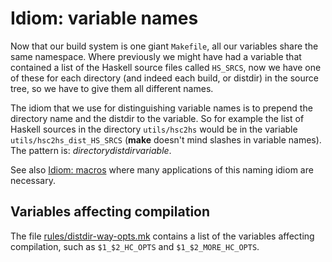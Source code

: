 # Idiom: variable names


Now that our build system is one giant `Makefile`, all our variables
share the same namespace.  Where previously we might have had a
variable that contained a list of the Haskell source files called
`HS_SRCS`, now we have one of these for each directory (and indeed each build, or distdir) in the source tree,
so we have to give them all different names.


The idiom that we use for distinguishing variable names is to prepend
the directory name and the distdir to the variable.  So for example the list of
Haskell sources in the directory `utils/hsc2hs` would be in the
variable `utils/hsc2hs_dist_HS_SRCS` (**make** doesn't mind slashes in variable
names).  The pattern is: *directory*_*distdir*_*variable*.


See also [Idiom: macros](building/architecture/idiom/macros) where many applications of this naming idiom are necessary.

## Variables affecting compilation


The file [rules/distdir-way-opts.mk](https://gitlab.haskell.org/ghc/ghc/blob/master/rules/distdir-way-opts.mk) contains a list of the variables affecting compilation, such as `$1_$2_HC_OPTS` and `$1_$2_MORE_HC_OPTS`.
